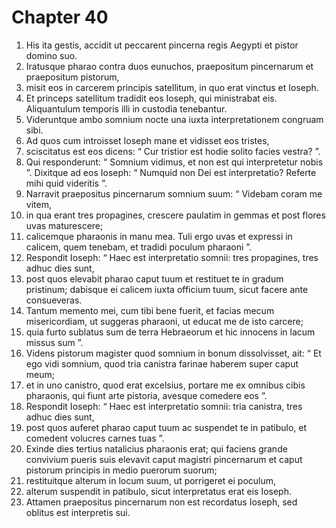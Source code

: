 # Chapter 40
1. His ita gestis, accidit ut peccarent pincerna regis Aegypti et pistor domino suo.
2. Iratusque pharao contra duos eunuchos, praepositum pincernarum et praepositum pistorum,
3. misit eos in carcerem principis satellitum, in quo erat vinctus et Ioseph.
4. Et princeps satellitum tradidit eos Ioseph, qui ministrabat eis. Aliquantulum temporis illi in custodia tenebantur.
5. Videruntque ambo somnium nocte una iuxta interpretationem congruam sibi.
6. Ad quos cum introisset Ioseph mane et vidisset eos tristes,
7. sciscitatus est eos dicens: “ Cur tristior est hodie solito facies vestra? ”.
8. Qui responderunt: “ Somnium vidimus, et non est qui interpretetur nobis ”. Dixitque ad eos Ioseph: “ Numquid non Dei est interpretatio? Referte mihi quid videritis ”.
9. Narravit praepositus pincernarum somnium suum: “ Videbam coram me vitem,
10. in qua erant tres propagines, crescere paulatim in gemmas et post flores uvas maturescere;
11. calicemque pharaonis in manu mea. Tuli ergo uvas et expressi in calicem, quem tenebam, et tradidi poculum pharaoni ”.
12. Respondit Ioseph: “ Haec est interpretatio somnii: tres propagines, tres adhuc dies sunt,
13. post quos elevabit pharao caput tuum et restituet te in gradum pristinum; dabisque ei calicem iuxta officium tuum, sicut facere ante consueveras.
14. Tantum memento mei, cum tibi bene fuerit, et facias mecum misericordiam, ut suggeras pharaoni, ut educat me de isto carcere;
15. quia furto sublatus sum de terra Hebraeorum et hic innocens in lacum missus sum ”.
16. Videns pistorum magister quod somnium in bonum dissolvisset, ait: “ Et ego vidi somnium, quod tria canistra farinae haberem super caput meum;
17. et in uno canistro, quod erat excelsius, portare me ex omnibus cibis pharaonis, qui fiunt arte pistoria, avesque comedere eos ”.
18. Respondit Ioseph: “ Haec est interpretatio somnii: tria canistra, tres adhuc dies sunt,
19. post quos auferet pharao caput tuum ac suspendet te in patibulo, et comedent volucres carnes tuas ”.
20. Exinde dies tertius natalicius pharaonis erat; qui faciens grande convivium pueris suis elevavit caput magistri pincernarum et caput pistorum principis in medio puerorum suorum;
21. restituitque alterum in locum suum, ut porrigeret ei poculum,
22. alterum suspendit in patibulo, sicut interpretatus erat eis Ioseph.
23. Attamen praepositus pincernarum non est recordatus Ioseph, sed oblitus est interpretis sui.